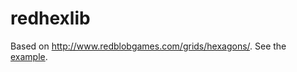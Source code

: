 redhexlib
=========

Based on http://www.redblobgames.com/grids/hexagons/. See the [example](http://ryascl.github.io/redhexlib/).
